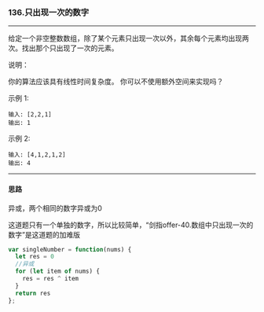 ### 136.只出现一次的数字

---

给定一个非空整数数组，除了某个元素只出现一次以外，其余每个元素均出现两次。找出那个只出现了一次的元素。

说明：

你的算法应该具有线性时间复杂度。 你可以不使用额外空间来实现吗？

示例 1:
```
输入: [2,2,1]
输出: 1
```
示例 2:
```
输入: [4,1,2,1,2]
输出: 4
```
---

#### 思路

异或，两个相同的数字异或为0

这道题只有一个单独的数字，所以比较简单，“剑指offer-40.数组中只出现一次的数字”是这道题的加难版

``` js
var singleNumber = function(nums) {
  let res = 0
  //异或
  for (let item of nums) {
    res = res ^ item
  }
  return res
};
```
